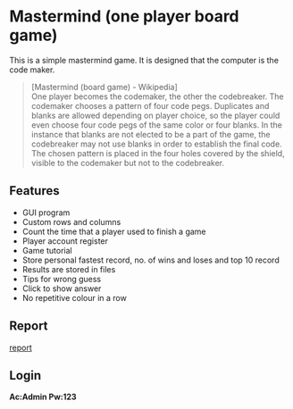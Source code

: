 # Mastermind (one player board game)
This is a simple mastermind game. It is designed that the computer is the code maker.


> [Mastermind (board game) - Wikipedia]  
> One player becomes the codemaker, the other the codebreaker. The codemaker chooses a pattern of four code pegs. Duplicates and blanks are allowed depending on player choice, so the player could even choose four code pegs of the same color or four blanks. In the instance that blanks are not elected to be a part of the game, the codebreaker may not use blanks in order to establish the final code. The chosen pattern is placed in the four holes covered by the shield, visible to the codemaker but not to the codebreaker.  

## Features
* GUI program
* Custom rows and columns
* Count the time that a player used to finish a game
* Player account register
* Game tutorial
* Store personal fastest record, no. of wins and loses and top 10 record
* Results are stored in files
* Tips for wrong guess
* Click to show answer
* No repetitive colour in a row

## Report
[report](MASTERMIND.docx)

## Login
**Ac:Admin     Pw:123**